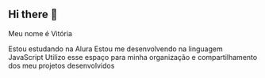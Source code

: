 ## Hi there 👋

Meu nome é Vitória

Estou estudando na Alura
Estou me desenvolvendo na linguagem JavaScript
Utilizo esse espaço para minha organização e compartilhamento dos meu projetos desenvolvidos
